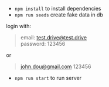 * `npm install` to install dependencies
* `npm run seeds` create fake data in db

login with:
>email: test.drive@test.drive\
>password: 123456
 
 or 
>john.dou@gmail.com
>123456
 
* `npm run start` to run server